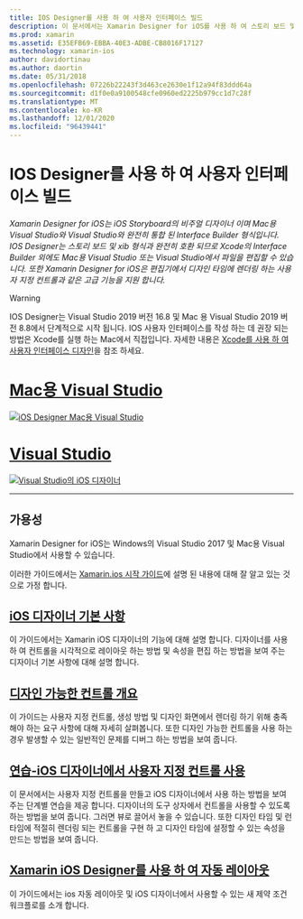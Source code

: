 ```yaml
---
title: IOS Designer를 사용 하 여 사용자 인터페이스 빌드
description: 이 문서에서는 Xamarin Designer for iOS를 사용 하 여 스토리 보드 및 xib 파일을 사용 하 여 앱의 사용자 인터페이스를 빌드하는 방법을 설명 합니다. 도구의 가용성, 기본 기능, 디자인할 수 있는 컨트롤을 설명 하 고 사용 연습을 제공 하는 문서에 연결 됩니다.
ms.prod: xamarin
ms.assetid: E35EFB69-EBBA-40E3-ADBE-CB8016F17127
ms.technology: xamarin-ios
author: davidortinau
ms.author: daortin
ms.date: 05/31/2018
ms.openlocfilehash: 07226b22243f3d463ce2630e1f12a94f83ddd64a
ms.sourcegitcommit: d1f0e0a9100548cfe0960ed2225b979cc1d7c28f
ms.translationtype: MT
ms.contentlocale: ko-KR
ms.lasthandoff: 12/01/2020
ms.locfileid: "96439441"
---
```

# <a name="building-user-interfaces-with-the-ios-designer"></a>IOS Designer를 사용 하 여 사용자 인터페이스 빌드

_Xamarin Designer for iOS는 iOS Storyboard의 비주얼 디자이너 이며 Mac용 Visual Studio와 Visual Studio와 완전히 통합 된 Interface Builder 형식입니다. IOS Designer는 스토리 보드 및 xib 형식과 완전히 호환 되므로 Xcode의 Interface Builder 외에도 Mac용 Visual Studio 또는 Visual Studio에서 파일을 편집할 수 있습니다. 또한 Xamarin Designer for iOS은 편집기에서 디자인 타임에 렌더링 하는 사용자 지정 컨트롤과 같은 고급 기능을 지원 합니다._

> [!WARNING]
> IOS Designer는 Visual Studio 2019 버전 16.8 및 Mac 용 Visual Studio 2019 버전 8.8에서 단계적으로 시작 됩니다.
> IOS 사용자 인터페이스를 작성 하는 데 권장 되는 방법은 Xcode를 실행 하는 Mac에서 직접입니다. 자세한 내용은 [Xcode를 사용 하 여 사용자 인터페이스 디자인](../storyboards/index.md)을 참조 하세요. 

# <a name="visual-studio-for-mac"></a>[Mac용 Visual Studio](#tab/macos)

[![iOS Designer Mac용 Visual Studio](images/designer-vsmac-sml.png "iOS 디자이너")](images/designer-vsmac.png#lightbox)

# <a name="visual-studio"></a>[Visual Studio](#tab/windows)

[![Visual Studio의 iOS 디자이너](images/designer-vs.png "iOS 디자이너")](images/designer-vs.png#lightbox)

-----

## <a name="availability"></a>가용성

Xamarin Designer for iOS는 Windows의 Visual Studio 2017 및 Mac용 Visual Studio에서 사용할 수 있습니다.

이러한 가이드에서는 [Xamarin.ios 시작 가이드](~/ios/get-started/index.md)에 설명 된 내용에 대해 잘 알고 있는 것으로 가정 합니다.

## <a name="ios-designer-basics"></a>[iOS 디자이너 기본 사항](introduction.md)

이 가이드에서는 Xamarin iOS 디자이너의 기능에 대해 설명 합니다. 디자이너를 사용 하 여 컨트롤을 시각적으로 레이아웃 하는 방법 및 속성을 편집 하는 방법을 보여 주는 디자이너 기본 사항에 대해 설명 합니다.

## <a name="designable-controls-overview"></a>[디자인 가능한 컨트롤 개요](ios-designable-controls-overview.md)

이 가이드는 사용자 지정 컨트롤, 생성 방법 및 디자인 화면에서 렌더링 하기 위해 충족 해야 하는 요구 사항에 대해 자세히 살펴봅니다. 또한 디자인 가능한 컨트롤을 사용 하는 경우 발생할 수 있는 일반적인 문제를 디버그 하는 방법을 보여 줍니다.

## <a name="walkthrough---using-custom-controls-with-ios-designer"></a>[연습-iOS 디자이너에서 사용자 지정 컨트롤 사용](ios-designable-controls-walkthrough.md)

이 문서에서는 사용자 지정 컨트롤을 만들고 iOS 디자이너에서 사용 하는 방법을 보여 주는 단계별 연습을 제공 합니다. 디자이너의 도구 상자에서 컨트롤을 사용할 수 있도록 하는 방법을 보여 줍니다. 그러면 뷰로 끌어서 놓을 수 있습니다. 또한 디자인 타임 및 런타임에 적절히 렌더링 되는 컨트롤을 구현 하 고 디자인 타임에 설정할 수 있는 속성을 만드는 방법을 보여 줍니다.

## <a name="auto-layout-with-the-xamarin-ios-designer"></a>[Xamarin iOS Designer를 사용 하 여 자동 레이아웃](designer-auto-layout.md)

이 가이드에서는 ios 자동 레이아웃 및 iOS 디자이너에서 사용할 수 있는 새 제약 조건 워크플로를 소개 합니다.
